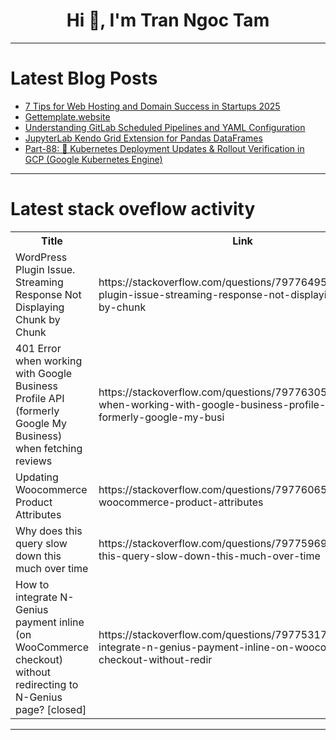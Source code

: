 <h1 align="center">Hi 👋, I'm Tran Ngoc Tam</h1>

---

# Latest Blog Posts 
<!-- BLOG-POST-LIST:START -->
- [7 Tips for Web Hosting and Domain Success in Startups 2025](https://dev.to/ramer2b58cbe46bc8/7-tips-for-web-hosting-and-domain-success-in-startups-2025-300)
- [Gettemplate.website](https://dev.to/shreyvijayvargiya/gettemplatewebsite-20pk)
- [Understanding GitLab Scheduled Pipelines and YAML Configuration](https://dev.to/mrcaption49/understanding-gitlab-scheduled-pipelines-and-yaml-configuration-4ch3)
- [JupyterLab Kendo Grid Extension for Pandas DataFrames](https://dev.to/member_29cf5563/jupyterlab-kendo-grid-extension-for-pandas-dataframes-57kk)
- [Part-88: 🔄 Kubernetes Deployment Updates &amp; Rollout Verification in GCP &lpar;Google Kubernetes Engine&rpar;](https://dev.to/latchudevops/part-88-kubernetes-deployment-updates-rollout-verification-in-gcp-google-kubernetes-engine-1920)
<!-- BLOG-POST-LIST:END -->

---

# Latest stack oveflow activity
<table>
  <tr><th>Title</th><th>Link</th></tr>
  <!-- STACKOVERFLOW:START --><tr><td>WordPress Plugin Issue. Streaming Response Not Displaying Chunk by Chunk</td><td>https://stackoverflow.com/questions/79776495/wordpress-plugin-issue-streaming-response-not-displaying-chunk-by-chunk</td></tr><tr><td>401 Error when working with Google Business Profile API &lpar;formerly Google My Business&rpar; when fetching reviews</td><td>https://stackoverflow.com/questions/79776305/401-error-when-working-with-google-business-profile-api-formerly-google-my-busi</td></tr><tr><td>Updating Woocommerce Product Attributes</td><td>https://stackoverflow.com/questions/79776065/updating-woocommerce-product-attributes</td></tr><tr><td>Why does this query slow down this much over time</td><td>https://stackoverflow.com/questions/79775969/why-does-this-query-slow-down-this-much-over-time</td></tr><tr><td>How to integrate N-Genius payment inline &lpar;on WooCommerce checkout&rpar; without redirecting to N-Genius page? [closed]</td><td>https://stackoverflow.com/questions/79775317/how-to-integrate-n-genius-payment-inline-on-woocommerce-checkout-without-redir</td></tr><!-- STACKOVERFLOW:END -->
</table>

---


